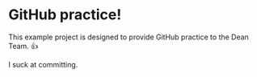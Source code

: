 GitHub practice!
================

This example project is designed to provide GitHub practice to the Dean Team. :thumbsup:

I suck at committing.